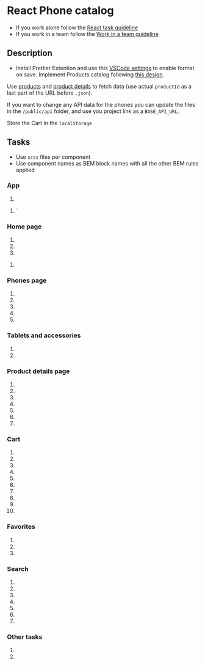 # React Phone catalog
- If you work alone follow the [React task guideline](https://github.com/mate-academy/react_task-guideline#react-tasks-guideline)
- If you work in a team follow the [Work in a team guideline](https://github.com/mate-academy/react_task-guideline/blob/master/team-flow.md#how-to-work-in-a-team)

## Description
- Install Prettier Extention and use this [VSCode settings](https://mate-academy.github.io/fe-program/tools/vscode/settings.json) to enable format on save.
Implement Products catalog following [this design](https://www.figma.com/file/uEetgWenSRxk9jgiym6Yzp/Phone-catalog-redesign?node-id=1%3A2).

Use [products](https://mate-academy.github.io/react_phone-catalog/api/products.json)
and [product details](https://mate-academy.github.io/react_phone-catalog/api/products/dell-streak-7.json)
tо fetch data (use actual `productId` as a last part of the URL before `.json`).

If you want to change any API data for the phones you can update the files in the `/public/api` folder, and use you project link as a `BASE_API_URL`.

Store the Cart in the `localStorage`

## Tasks
<!-- - Create `pages`, `components` and `helpers` folders to structure your app -->
- Use `scss` files per component
- Use component names as BEM block names with all the other BEM rules applied

### App
1. <!-- Add `<header>` with links to all the pages -->
    <!-- - The `Logo` and the `Nav` are aligned left -->
    <!-- - The `Favorites` and the `Cart` are aligned right -->
<!-- 1. Use `NavLink` to highlight current page in `Header` -->
1. <!-- Add `<footer> -->`
    <!-- - Footer content is limited to the same width as the page content -->
    <!-- - Add the link to the Github repo -->
    <!-- - (*) Implement `Back to top` button -->

### Home page
<!-- 1. Create `HomePage` available at `/` with just a title `Home page` -->
1. <!-- Fetch products from API -->
    <!-- - Each product has a `type`: `phone`, `tablet` or `accessory` -->
    <!-- - `price` is given before `discount` -->
    <!-- - `discount` is give in percents `%` -->
    <!-- - `age` is used to sort by `Newest` -->
    <!-- - `id` is required to fetch product details -->
1. <!-- Create `ProductsSlider` component and use it in `Hot prices` block -->
    <!-- - Create `getHotPriceProducts` method fetching products with discount from API -->
      <!-- sorted by absolute discount value (not percentage given in API) -->
    <!-- - For now do all the filtering and sorting on client side -->
    <!-- - Create `ProductCard` component to use it everywhere and add `data-cy="cardsContainer"` attribute to the container of these elements -->
    <!-- - Add ability to use `<` and `>` buttons to scroll products. -->
1. <!-- Add `Brand new` block using `ProductsSlider` -->
    <!-- - Create `getBrandNewProducts` method fetching products without a discount from the API starting from the most expensive -->
<!-- 1. Add `Shop by category` block with the links to `/phones`, `/tablets` and `/accessories`. Add `data-cy="categoryLinksContainer"`
to links container. -->
1. <!-- Replace the `Home page` title with slider and use for picture element of this slider -->
    <!-- - User can change pictures with buttons infinitely -->
    <!-- - (*) Swipe pictures every 5 seconds -->

### Phones page
1. <!-- Create `PhonesPage` available at `/phones` with a `<h1>` title `Mobile phones` -->
    <!-- - Create `getPhones` API call fetching the products with the `type`: `phone` -->
1. <!-- Add `ProductsList` with `data-cy="productList"` attribute showing all the `phones` -->
1. <!-- Implement a `Loader` to show it while waiting for the data from server -->
1. <!-- Add ability to sort the products by `age` (`Newest`, `value="age"`), `name` (`Alphabetically`, `value="name"`) and `price` (`Cheapest`, `value="price"`) using `<select>` element. -->
    <!-- - (*) save sort order in the URL `?sort=age` and apply it after the page reload -->
1. <!-- Add `Pagination` using `data-cy="pagination"` for it's components container and `Items on page` using `<select>` element with `4`, `8`, `16` and `all` options. Add attributes `data-cy="paginationLeft"` and `data-cy="paginationRight"` to pagination buttons -->
    <!-- - It should limit the products you show to the user -->
    <!-- - Read [the description](https://github.com/mate-academy/react_pagination#react-pagination) for more detailed explanation -->
    <!-- - Hide all the pagination elements if there are a few items (less than 1 smallest page size) -->
    <!-- - (*) Save `?page=2&perPage=8` in the URL and apply them after the page reload -->

### Tablets and accessories
1. <!-- Create `TabletsPage` page with `<h1>` title `Tablets` available at `/tablets` working the same way as `PhonesPage` -->
    <!-- - Create `getTablets` method fetching the products with `type`: `tablet` -->
1. <!-- Create `AccessoriesPage` with `<h1>` title `Accessories` page available at `/accessories` working the same way as `PhonesPage`-->
    <!-- - Create `getAccessories` method fetching the products with `type`: `accessory` -->
    <!-- - Implement `NoResults` component displayed if there are no products available containing text `<Category name> not found` -->

### Product details page
1. <!-- Create `ProductDetailsPage` available at `/product/:productId` -->
    <!-- - `ProductCard` should be a link to the details page -->
1. <!-- Fetch phone details from API taking the `phoneId` from the URL -->
    <!-- - Use `Loader` when fetching the details -->
1. <!-- Show the details on the page -->
    <!-- - Hide `Available colors` and `Select capacity` for now -->
    <!-- - `About` section with `data-cy="productDescription"` should contain just a description (without any subheaders) -->
    <!-- - Choose `Tech specs` you want to show -->
1. <!-- Add ability to choose a picture -->
1. <!-- Implement `You may also like` block with products chosen randomly -->
    <!-- - create `getSuggestedProducts` method fetching the suggested products -->
1. <!-- Add `Back` button with `data-cy="backButton"` attribute working the same way as a Browser `Back` button -->
1. <!-- Add `Breadcrumbs` at the top with `data-cy="breadCrumbs"` attribute in elements container -->
    <!-- - The last part is a plain text all the other ones are links -->

### Cart
1. <!-- Implement `CartPage` storing an array of `CartItems` -->
    <!-- - Each item should have `id`, `quantity` and a `product` -->
1. <!-- `Add to cart` button in `ProductCart` should add a product to the `Cart` -->
1. <!-- If the product is already in the `Cart` the button should say `Added to cart` -->
1. <!-- Implement `Cart` helper storing the items in memory and having all the required methods.
  Later on it will interact with the API -->
1. <!-- Add ability to remove items from the `Cart` with a `x` button. Add `data-cy="cartDeleteButton"` attribute to the `<button>` element. -->
1. <!-- Add message `Your cart is empty` when there are no products in the `Cart` -->
1. <!-- Add ability to change the quantity in the `Cart` with buttons containing symbols `-` and `+` around the quantity. -->
1. <!-- Total amount and quantity should be calculated automatically. The element showing the quantity should have `data-cy="productQauntity"` attribute. -->
1. <!-- >`Checkout` button should show the message `We are sorry, but this feature is not implemented yet` after clicking. -->
1. <!-- (*) Show the total quantity near the `Cart` icon in the header. -->
1. <!-- (*) Save the `Cart` to the `localSotrage` on each change and read it on page load. -->

### Favorites
1. <!-- Create `FavoritesPage` it should show the `ProductsList` with all the favorite products -->
1. <!-- Add ability to add/remove favorite products by pressing a hart and add `data-cy="addToFavorite"` attribute to this `<button>` element. -->
1. <!-- (*) Show the favorites count near the `Favorites` icon in the header -->

### Search
1. <!-- Add a `Search` component with an input into the `<header>` to filter products -->
1. <!-- It should be shown only at `/phones`, `/tablets`, `/accessories` and `/favorites` with an appropriate text -->
1. <!-- The `x` sign with `data-cy="searchDelete"` attribute appears when the query is not empty and clears the search -->
1. <!-- It should work with pagination and sorting -->
1. <!-- (*) Add `debounce` to the search field -->
1. <!-- (*) Save `Search` params in the URL using `queryParams` (`?query=moto`) and apply them on page load -->
1. <!-- (*) Implement `NoSearchResults` component and show it when there are no products matching the query -->

### Other tasks
1. <!-- Add `NotFoundPage` containing text `Page not found` for all the other URLs with the link to `HomePage` -->
1. <!-- Implement `Phone was not found` state for the `PhoneDetailsPage` if there is no phone with a given `phoneId` on the server -->
